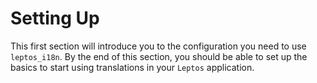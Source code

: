 # Setting Up

This first section will introduce you to the configuration you need to use `leptos_i18n`. By the end of this section, you should be able to
set up the basics to start using translations in your `Leptos` application.
